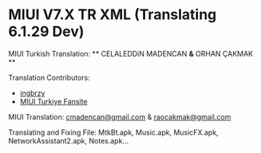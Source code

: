 MIUI V7.X TR XML
(Translating 6.1.29 Dev) 
==============================

MIUI Turkish Translation: ** CELALEDDiN MADENCAN **&** ORHAN ÇAKMAK **

Translation Contributors:
- [ingbrzy](http://xiaomi.eu)
- [ MIUI Turkiye Fansite](http://www.miuiturkiye.net)  

MIUI Translation: cmadencan@gmail.com & raocakmak@gmail.com


Translating and Fixing File: 
MtkBt.apk, Music.apk, MusicFX.apk, NetworkAssistant2.apk, Notes.apk...


